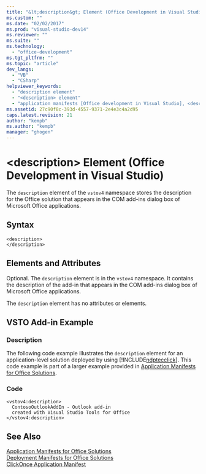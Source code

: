```yaml
---
title: "&lt;description&gt; Element (Office Development in Visual Studio) | Microsoft Docs"
ms.custom: ""
ms.date: "02/02/2017"
ms.prod: "visual-studio-dev14"
ms.reviewer: ""
ms.suite: ""
ms.technology: 
  - "office-development"
ms.tgt_pltfrm: ""
ms.topic: "article"
dev_langs: 
  - "VB"
  - "CSharp"
helpviewer_keywords: 
  - "description element"
  - "<description> element"
  - "application manifests [Office development in Visual Studio], <description> element"
ms.assetid: 27c90f8c-393d-4557-9371-2e4e3c4a2d95
caps.latest.revision: 21
author: "kempb"
ms.author: "kempb"
manager: "ghogen"
---
```

# &lt;description&gt; Element (Office Development in Visual Studio)
  The `description` element of the `vstov4` namespace stores the description for the Office solution that appears in the COM add-ins dialog box of Microsoft Office applications.  
  
## Syntax  
  
```  
<description>  
</description>  
```  
  
## Elements and Attributes  
 Optional. The `description` element is in the `vstov4` namespace. It contains the description of the add-in that appears in the COM add-ins dialog box of Microsoft Office applications.  
  
 The `description` element has no attributes or elements.  
  
## VSTO Add-in Example  
  
### Description  
 The following code example illustrates the `description` element for an application-level solution deployed by using [!INCLUDE[ndptecclick](../vsto/includes/ndptecclick-md.md)]. This code example is part of a larger example provided in [Application Manifests for Office Solutions](../vsto/application-manifests-for-office-solutions.md).  
  
### Code  
  
```  
<vstov4:description>  
  ContosoOutlookAddIn - Outlook add-in   
  created with Visual Studio Tools for Office  
</vstov4:description>  
```  
  
## See Also  
 [Application Manifests for Office Solutions](../vsto/application-manifests-for-office-solutions.md)   
 [Deployment Manifests for Office Solutions](../vsto/deployment-manifests-for-office-solutions.md)   
 [ClickOnce Application Manifest](/visual-studio/deployment/clickonce-application-manifest)  
  
  